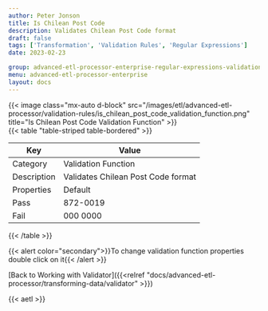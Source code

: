 ```yaml
---
author: Peter Jonson
title: Is Chilean Post Code
description: Validates Chilean Post Code format
draft: false
tags: ['Transformation', 'Validation Rules', 'Regular Expressions']
date: 2023-02-23

group: advanced-etl-processor-enterprise-regular-expressions-validation
menu: advanced-etl-processor-enterprise
layout: docs
---
```


{{< image class="mx-auto d-block"  src="/images/etl/advanced-etl-processor/validation-rules/is_chilean_post_code_validation_function.png" title="Is Chilean Post Code Validation Function" >}}
\
{{< table "table-striped table-bordered" >}}

| Key         | Value                              |
| ----------- | ---------------------------------- |
| Category    | Validation Function                |
| Description | Validates Chilean Post Code format |
| Properties  | Default                            |
| Pass        | 872-0019                           |
| Fail        | 000 0000                           |

{{< /table >}}

{{< alert color="secondary">}}To change validation function properties double click on it{{< /alert >}}

[Back to Working with Validator]({{<relref "docs/advanced-etl-processor/transforming-data/validator" >}})

{{< aetl >}}
